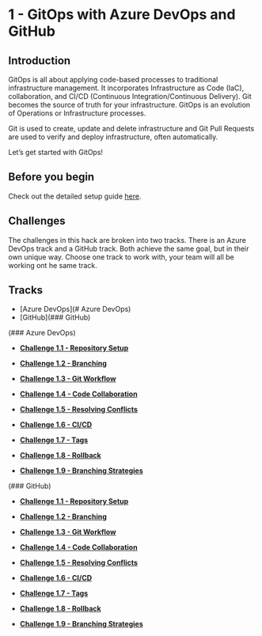 # 1 - GitOps with Azure DevOps and GitHub

## Introduction

GitOps is all about applying code-based processes to traditional infrastructure management. It incorporates Infrastructure as Code (IaC), collaboration, and CI/CD  (Continuous Integration/Continuous Delivery). Git becomes the source of truth for your infrastructure. GitOps is an evolution of Operations or Infrastructure processes.

Git is used to create, update and delete infrastructure and Git Pull Requests are used to verify and deploy infrastructure, often automatically.

Let’s get started with GitOps!


## Before you begin

Check out the detailed setup guide [here](Setup/readme.md).

## Challenges

The challenges in this hack are broken into two tracks. There is an Azure DevOps track and a GitHub track. Both achieve the same goal, but in their own unique way. Choose one track to work with, your team will all be working ont he same track.

## Tracks

* [Azure DevOps](# Azure DevOps)
* [GitHub](### GitHub)

(### Azure DevOps)

* [**Challenge 1.1 - Repository Setup**](Challenges/Azure/1.1/readme.md)

* [**Challenge 1.2 - Branching**](Challenges/Azure/1.2/readme.md)

* [**Challenge 1.3 - Git Workflow**](Challenges/Azure/1.3/readme.md)

* [**Challenge 1.4 - Code Collaboration**](Challenges/Azure/1.4/readme.md)

* [**Challenge 1.5 - Resolving Conflicts**](Challenges/Azure/1.5/readme.md)

* [**Challenge 1.6 - CI/CD**](Challenges/Azure/1.6/readme.md)

* [**Challenge 1.7 - Tags**](Challenges/Azure/1.7/readme.md)

* [**Challenge 1.8 - Rollback**](Challenges/Azure/1.8/readme.md)

* [**Challenge 1.9 - Branching Strategies**](Challenges/Azure/1.9/readme.md)

(### GitHub)

* [**Challenge 1.1 - Repository Setup**](Challenges/GitHub/1.1/readme.md)

* [**Challenge 1.2 - Branching**](Challenges/GitHub/1.2/readme.md)

* [**Challenge 1.3 - Git Workflow**](Challenges/GitHub/1.3/readme.md)

* [**Challenge 1.4 - Code Collaboration**](Challenges/GitHub/1.4/readme.md)

* [**Challenge 1.5 - Resolving Conflicts**](Challenges/GitHub/1.5/readme.md)

* [**Challenge 1.6 - CI/CD**](Challenges/GitHub/1.6/readme.md)

* [**Challenge 1.7 - Tags**](Challenges/GitHub/1.7/readme.md)

* [**Challenge 1.8 - Rollback**](Challenges/GitHub/1.8/readme.md)

* [**Challenge 1.9 - Branching Strategies**](Challenges/GitHub/1.9/readme.md)